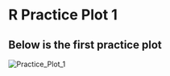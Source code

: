 # R Practice Plot 1

## Below is the first practice plot 
![Practice_Plot_1](https://user-images.githubusercontent.com/60228369/91071268-fa7de100-e605-11ea-8ea3-0e7f36f83214.png)

